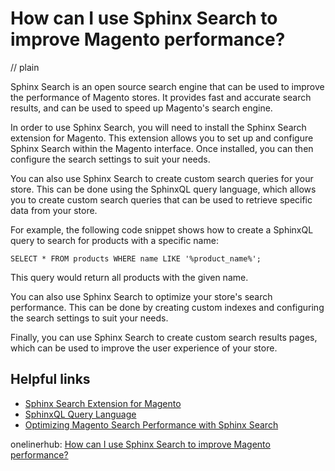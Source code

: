 # How can I use Sphinx Search to improve Magento performance?
// plain

Sphinx Search is an open source search engine that can be used to improve the performance of Magento stores. It provides fast and accurate search results, and can be used to speed up Magento's search engine.

In order to use Sphinx Search, you will need to install the Sphinx Search extension for Magento. This extension allows you to set up and configure Sphinx Search within the Magento interface. Once installed, you can then configure the search settings to suit your needs.

You can also use Sphinx Search to create custom search queries for your store. This can be done using the SphinxQL query language, which allows you to create custom search queries that can be used to retrieve specific data from your store.

For example, the following code snippet shows how to create a SphinxQL query to search for products with a specific name:

```
SELECT * FROM products WHERE name LIKE '%product_name%';
```

This query would return all products with the given name.

You can also use Sphinx Search to optimize your store's search performance. This can be done by creating custom indexes and configuring the search settings to suit your needs.

Finally, you can use Sphinx Search to create custom search results pages, which can be used to improve the user experience of your store.

## Helpful links

- [Sphinx Search Extension for Magento](https://github.com/sphinxsearch/magento-sphinxsearch-extension)
- [SphinxQL Query Language](https://www.sphinxsearch.com/docs/current.html#sphinxql-syntax)
- [Optimizing Magento Search Performance with Sphinx Search](https://www.nexcess.net/blog/magento-2/optimizing-magento-search-performance-with-sphinx-search/)

onelinerhub: [How can I use Sphinx Search to improve Magento performance?](https://onelinerhub.com/sphinxsearch/how-can-i-use-sphinx-search-to-improve-magento-performance)